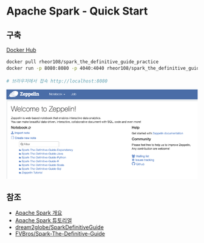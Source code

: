 # Apache Spark - Quick Start

## 구축

[Docker Hub](https://hub.docker.com/r/rheor108/spark_the_definitive_guide_practice/)

```bash
docker pull rheor108/spark_the_definitive_guide_practice
docker run -p 8080:8080 -p 4040:4040 rheor108/spark_the_definitive_guide_practice

# 브라우저에서 접속 http://localhost:8080
```

![spark%2035b1352058f34e63960d18f32a81010b/_2020-10-07__1.00.58.png](spark%2035b1352058f34e63960d18f32a81010b/_2020-10-07__1.00.58.png)



## 참조
* [Apache Spark 개요](https://youtu.be/vKee4qOuRmk)
* [Apache Spark 튜토리얼](https://youtu.be/Q8LsnDsy--c)
* [dream2globe/SparkDefinitiveGuide](https://github.com/dream2globe/SparkDefinitiveGuide)
* [FVBros/Spark-The-Definitive-Guide](https://github.com/FVBros/Spark-The-Definitive-Guide/tree/a1f81d09687c227c1401f11d5e7ef1a49651a6f9)
